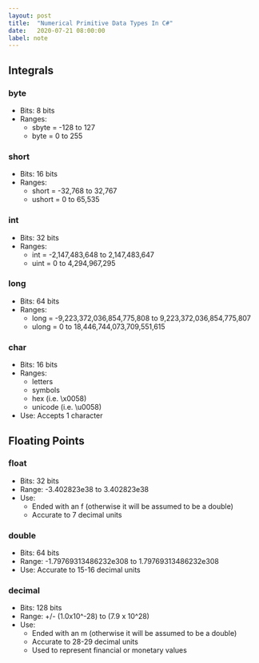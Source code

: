 ```yaml
---
layout: post
title:  "Numerical Primitive Data Types In C#"
date:   2020-07-21 08:00:00
label: note
---
```


## Integrals

### byte

* Bits: 8 bits
* Ranges:
    * sbyte = -128 to 127
    * byte = 0 to 255

### short
* Bits: 16 bits
* Ranges:
    * short = -32,768 to 32,767
    * ushort = 0 to 65,535

### int
* Bits: 32 bits
* Ranges:
    * int = -2,147,483,648 to 2,147,483,647
    * uint = 0 to 4,294,967,295

### long
* Bits: 64 bits
* Ranges:
    * long = -9,223,372,036,854,775,808 to 9,223,372,036,854,775,807
    * ulong = 0 to 18,446,744,073,709,551,615

### char
* Bits: 16 bits
* Ranges:
    * letters
    * symbols
    * hex (i.e. \x0058)
    * unicode (i.e. \u0058)
* Use: Accepts 1 character

## Floating Points

### float
* Bits: 32 bits
* Range: -3.402823e38 to 3.402823e38
* Use:
    * Ended with an f (otherwise it will be assumed to be a double)
    * Accurate to 7 decimal units   

### double
* Bits: 64 bits
* Range: -1.79769313486232e308 to 1.79769313486232e308
* Use: Accurate to 15-16 decimal units
    
### decimal
* Bits: 128 bits
* Range: +/- (1.0x10^-28) to (7.9 x 10^28)
* Use:
    * Ended with an m (otherwise it will be assumed to be a double)
    * Accurate to 28-29 decimal units
    * Used to represent financial or monetary values